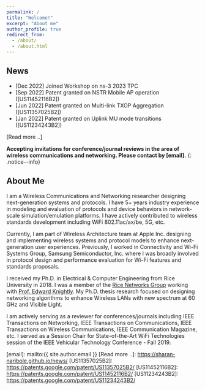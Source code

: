```yaml
---
permalink: /
title: "Welcome!"
excerpt: "About me"
author_profile: true
redirect_from: 
  - /about/
  - /about.html
---
```


## News
- [Dec 2022] Joined Workshop on ns-3 2023 TPC
- [Sep 2022] Patent granted on NSTR Mobile AP operation ([US11452116B2]) 
- [Jun 2022] Patent granted on Multi-link TXOP Aggregation ([US11357025B2]) 
- [Jan 2022] Patent granted on Uplink MU mode transitions ([US11234243B2])

[Read more ..]

**Accepting invitations for conference/journal reviews in the area of wireless communications and networking. Please contact by [email].**
{: .notice--info}

## About Me 

I am a Wireless Communications and Networking researcher designing next-generation systems and protocols. 
I have 5+ years industry experience in modeling and evaluation of protocols and device behaviors in network-scale simulation/emulation platforms. I have actively contributed to wireless 
standards development including WiFi 802.11ac/ax/be, 5G, etc.

Currently, I am part of Wireless Architecture team at Apple Inc. designing and implementing wireless systems
and protocol models to enhance next-generation user experiences. Previously, I worked in Connectivity and Wi-Fi Systems Group, Samsung Semiconductor, Inc. where I was broadly involved in protocol design and performance evaluation for Wi-Fi features and standards proposals.

I received my Ph.D. in Electrical & Computer Engineering from Rice University in 2018. I was a member of the [Rice Networks Group][rng] working with [Prof. Edward Knightly][knightly]. My Ph.D. thesis research focused on designing networking algorithms to enhance Wireless LANs with new spectrum at 60 GHz and Visible Light. 

I am actively serving as a reviewer for conferences/journals including IEEE Transactions on
Networking, IEEE Transactions on Communications, IEEE Transactions on Wireless Communications, IEEE Communication Magazine, etc. I served as a Session Chair for State-of-the-Art WiFi Technologies session of the IEEE Vehicular Technology Conference - Fall 2019.

[rng]: http://networks.rice.edu/
[knightly]: http://knightly.rice.edu/
[email]: mailto:{{ site.author.email }}
[Read more ..]: https://sharan-naribole.github.io/news/
[US11357025B2]: https://patents.google.com/patent/US11357025B2/
[US11452116B2]: https://patents.google.com/patent/US11452116B2/
[US11234243B2]: https://patents.google.com/patent/US11234243B2/